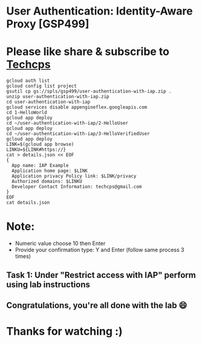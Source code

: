 
# User Authentication: Identity-Aware Proxy [GSP499]

# Please like share & subscribe to [Techcps](https://www.youtube.com/@techcps)


```
gcloud auth list
gcloud config list project
gsutil cp gs://spls/gsp499/user-authentication-with-iap.zip .
unzip user-authentication-with-iap.zip
cd user-authentication-with-iap
gcloud services disable appengineflex.googleapis.com
cd 1-HelloWorld
gcloud app deploy
cd ~/user-authentication-with-iap/2-HelloUser
gcloud app deploy
cd ~/user-authentication-with-iap/3-HelloVerifiedUser
gcloud app deploy
LINK=$(gcloud app browse)
LINKU=${LINK#https://}
cat > details.json << EOF
{
  App name: IAP Example
  Application home page: $LINK
  Application privacy Policy link: $LINK/privacy
  Authorized domains: $LINKU
  Developer Contact Information: techcps@gmail.com
}
EOF
cat details.json
```
# Note:
* Numeric value choose 10 then Enter
* Provide your confirmation type: Y and Enter (follow same process 3 times)

## Task 1: Under "Restrict access with IAP" perform using lab instructions

## Congratulations, you're all done with the lab 😄

# Thanks for watching :)
